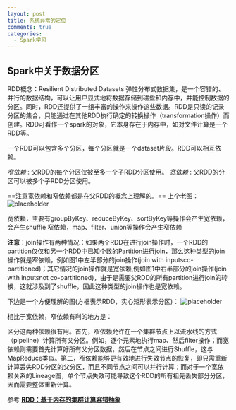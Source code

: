 ```yaml
---
layout: post
title: 系统异常的定位
comments: true
categories:
  - Spark学习
---
```



## Spark中关于数据分区
RDD概念：Resilient Distributed Datasets  弹性分布式数据集，是一个容错的、并行的数据结构，可以让用户显式地将数据存储到磁盘和内存中，并能控制数据的分区。同时，RDD还提供了一组丰富的操作来操作这些数据。RDD是只读的记录分区的集合，只能通过在其他RDD执行确定的转换操作（transformation操作）而创建。RDD可看作一个spark的对象，它本身存在于内存中，如对文件计算是一个RDD等。

一个RDD可以包含多个分区，每个分区就是一个dataset片段。RDD可以相互依赖。

*窄依赖* : 父RDD的每个分区仅被至多一个子RDD分区使用。
*宽依赖* : 父RDD的分区可以被多个子RDD分区使用。

==注意宽依赖和窄依赖都是在父RDD的概念上理解的。==
上个老图：
![placeholder](http://img.blog.csdn.net/20160913233559680 "宽窄数据分区示意图")

宽依赖，主要有groupByKey、reduceByKey、sortByKey等操作会产生宽依赖，会产生shuffle
窄依赖，map、filter、union等操作会产生窄依赖

**注意**：join操作有两种情况：如果两个RDD在进行join操作时，一个RDD的partition仅仅和另一个RDD中已知个数的Partition进行join，那么这种类型的join操作就是窄依赖，例如图1中左半部分的join操作(join with inputsco-partitioned)；其它情况的join操作就是宽依赖,例如图1中右半部分的join操作(join with inputsnot co-partitioned)，由于是需要父RDD的所有partition进行join的转换，这就涉及到了shuffle，因此这种类型的join操作也是宽依赖。

下边是一个方便理解的图(方框表示RDD，实心矩形表示分区)：
![placeholder](http://img.blog.csdn.net/20170803212134584?watermark/2/text/aHR0cDovL2Jsb2cuY3Nkbi5uZXQvYWxidW1fZ3lk/font/5a6L5L2T/fontsize/400/fill/I0JBQkFCMA==/dissolve/70/gravity/Center "宽窄分区示意图")

相比于宽依赖，窄依赖有利的地方是：

区分这两种依赖很有用。首先，窄依赖允许在一个集群节点上以流水线的方式（pipeline）计算所有父分区。例如，逐个元素地执行map、然后filter操作；而宽依赖则需要首先计算好所有父分区数据，然后在节点之间进行Shuffle，这与MapReduce类似。第二，窄依赖能够更有效地进行失效节点的恢复，即只需重新计算丢失RDD分区的父分区，而且不同节点之间可以并行计算；而对于一个宽依赖关系的Lineage图，单个节点失效可能导致这个RDD的所有祖先丢失部分分区，因而需要整体重新计算。

参考 **[RDD：基于内存的集群计算容错抽象](http://shiyanjun.cn/archives/744.html)**